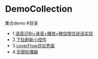 # DemoCollection
集合demo
#目录
- 1.[语音识别+录音+播放+微信按住说话实现](https://github.com/AnnieAri/SpeechRecognition)
- 2.[下拉刷新小控件](https://github.com/AnnieAri/ARRefreshControl)
- 3.[coverFlow评论界面](https://github.com/AnnieAri/CommentsCoverFlowDemo)
- 4.[无限轮播器](https://github.com/AnnieAri/BannerDemo)
